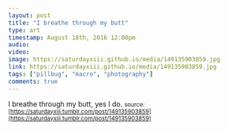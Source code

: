 ```yaml
---
layout: post
title: "I breathe through my butt"
type: art
timestamp: August 18th, 2016 12:00pm
audio: 
video: 
image: https://saturdayxiii.github.io/media/149135903859.jpg
link: https://saturdayxiii.github.io/media/149135903859.jpg
tags: ["pillbug", "macro", "photography"]
comments: true
---
```

I breathe through my butt, yes I do.
<small>source: [https://saturdayxiii.tumblr.com/post/149135903859](https://saturdayxiii.tumblr.com/post/149135903859)</small>